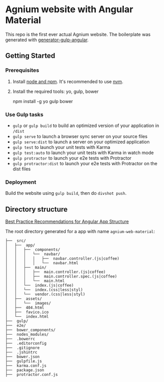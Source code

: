 # Agnium website with Angular Material

This repo is the first ever actual Agnium website.
The boilerplate was generated with [generator-gulp-angular](https://github.com/Swiip/generator-gulp-angular).


## Getting Started

### Prerequisites

1. Install [node and npm](http://node(js|coffee).org). It's recommended to use [nvm](https://github.com/creationix/nvm).
2. Install the required tools: yo, gulp, bower

    npm install -g yo gulp bower

### Use Gulp tasks

+ `gulp` or `gulp build` to build an optimized version of your application in `/dist`
+ `gulp serve` to launch a browser sync server on your source files
+ `gulp serve:dist` to launch a server on your optimized application
+ `gulp test` to launch your unit tests with Karma
+ `gulp test:auto` to launch your unit tests with Karma in watch mode
+ `gulp protractor` to launch your e2e tests with Protractor
+ `gulp protractor:dist` to launch your e2e tests with Protractor on the dist files

### Deployment

Build the website using `gulp build`, then do `divshot push`.


## Directory structure

[Best Practice Recommendations for Angular App Structure](https://docs.google.com/document/d/1XXMvReO8-Awi1EZXAXS4PzDzdNvV6pGcuaF4Q9821Es/pub)

The root directory generated for a app with name `agnium-web-material`:

```
├──  src/
│   ├──  app/
│   │   ├──  components/
│   │   │   └──  navbar/
│   │   │   │   ├──  navbar.controller.(js|coffee)
│   │   │   │   └──  navbar.html
│   │   ├──  main/
│   │   │   ├──  main.controller.(js|coffee)
│   │   │   ├──  main.controller.spec.(js|coffee)
│   │   │   └──  main.html
│   │   └──  index.(js|coffee)
│   │   └──  index.(css|less|styl)
│   │   └──  vendor.(css|less|styl)
│   ├──  assets/
│   │   └──  images/
│   ├──  404.html
│   ├──  favico.ico
│   └──  index.html
├──  gulp/
├──  e2e/
├──  bower_components/
├──  nodes_modules/
├──  .bowerrc
├──  .editorconfig
├──  .gitignore
├──  .jshintrc
├──  bower.json
├──  gulpfile.js
├──  karma.conf.js
├──  package.json
├──  protractor.conf.js
```



